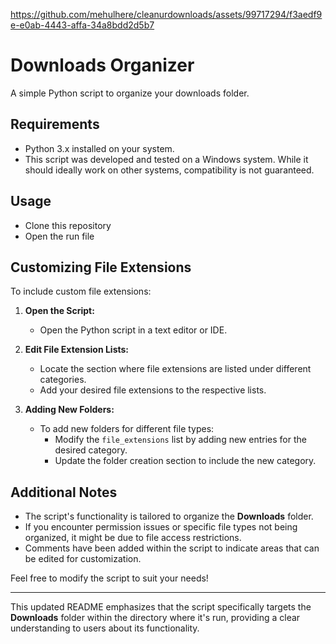 


https://github.com/mehulhere/cleanurdownloads/assets/99717294/f3aedf9e-e0ab-4443-affa-34a8bdd2d5b7


# Downloads Organizer

A simple Python script to organize your downloads folder.

## Requirements

- Python 3.x installed on your system.
- This script was developed and tested on a Windows system. While it should ideally work on other systems, compatibility is not guaranteed.

## Usage

- Clone this repository
- Open the run file

## Customizing File Extensions

To include custom file extensions:

1. **Open the Script:**
   - Open the Python script in a text editor or IDE.

2. **Edit File Extension Lists:**
   - Locate the section where file extensions are listed under different categories.
   - Add your desired file extensions to the respective lists.

3. **Adding New Folders:**
   - To add new folders for different file types:
     - Modify the `file_extensions` list by adding new entries for the desired category.
     - Update the folder creation section to include the new category.

## Additional Notes

- The script's functionality is tailored to organize the **Downloads** folder.
- If you encounter permission issues or specific file types not being organized, it might be due to file access restrictions.
- Comments have been added within the script to indicate areas that can be edited for customization.

Feel free to modify the script to suit your needs!

---

This updated README emphasizes that the script specifically targets the **Downloads** folder within the directory where it's run, providing a clear understanding to users about its functionality.
